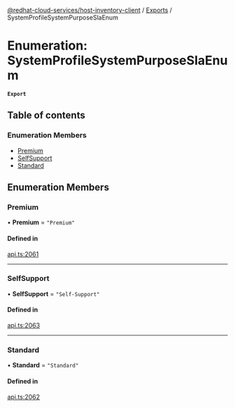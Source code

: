 [@redhat-cloud-services/host-inventory-client](../README.md) / [Exports](../modules.md) / SystemProfileSystemPurposeSlaEnum

# Enumeration: SystemProfileSystemPurposeSlaEnum

**`Export`**

## Table of contents

### Enumeration Members

- [Premium](SystemProfileSystemPurposeSlaEnum.md#premium)
- [SelfSupport](SystemProfileSystemPurposeSlaEnum.md#selfsupport)
- [Standard](SystemProfileSystemPurposeSlaEnum.md#standard)

## Enumeration Members

### Premium

• **Premium** = ``"Premium"``

#### Defined in

[api.ts:2061](https://github.com/RedHatInsights/javascript-clients/blob/master/packages/host-inventory/api.ts#L2061)

___

### SelfSupport

• **SelfSupport** = ``"Self-Support"``

#### Defined in

[api.ts:2063](https://github.com/RedHatInsights/javascript-clients/blob/master/packages/host-inventory/api.ts#L2063)

___

### Standard

• **Standard** = ``"Standard"``

#### Defined in

[api.ts:2062](https://github.com/RedHatInsights/javascript-clients/blob/master/packages/host-inventory/api.ts#L2062)
